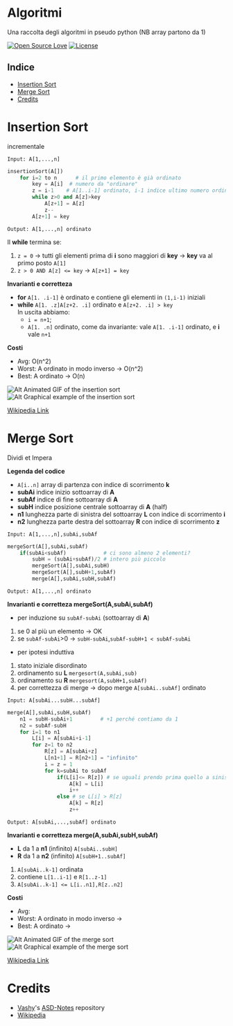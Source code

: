 # Algoritmi

Una raccolta degli algoritmi in pseudo python (NB array partono da 1)

[![Open Source Love](https://badges.frapsoft.com/os/v1/open-source.svg?v=103)](https://opensource.org/licenses/Apache-2.0) [![License](https://img.shields.io/badge/license-Apache%202.0-blue.svg)](https://www.apache.org/licenses/LICENSE-2.0)

## Indice

- [Insertion Sort](#insertion-sort)
- [Merge Sort](#merge-sort)
- [Credits](#credits)


# Insertion Sort

incrementale

`Input: A[1,...,n]`

```python
insertionSort(A[])
	for i=2 to n	  # il primo elemento è già ordinato
		key = A[i]	# numero da "ordinare"
		z = i-1	   # A[1..i-1] ordinato, i-1 indice ultimo numero ordinato
		while z>0 and A[z]>key
			A[z+1] = A[z]
			z--
		A[z+1] = key
```

`Output: A[1,...,n] ordinato`

Il **while** termina se:

1. `z = 0` -> tutti gli elementi prima di **i** sono maggiori di **key** -> **key** va al primo posto `A[1]`
2. `z > 0 AND A[z] <= key` -> `A[z+1] = key`
	
**Invarianti e corretteza**

- **for** `A[1. .i-1]` è ordinato e contiene gli elementi in `(1,i-1)` iniziali
- **while**	`A[1. .z]A[z+2. .i]` ordinato e `A[z+2. .i] > key`</br>
	In uscita abbiamo:
	- `i = n+1`;
	- `A[1. .n]` ordinato, come da invariante: vale `A[1. .i-1]` ordinato, e **i** vale `n+1`
	
**Costi**

- Avg: O(n^2)
- Worst: A ordinato in modo inverso -> O(n^2)
- Best: A ordinato -> O(n)

![Alt Animated GIF of the insertion sort](https://upload.wikimedia.org/wikipedia/commons/4/42/Insertion_sort.gif)
![Alt Graphical example of the insertion sort](https://upload.wikimedia.org/wikipedia/commons/0/0f/Insertion-sort-example-300px.gif)

[Wikipedia Link](https://en.wikipedia.org/wiki/Insertion_sort "Insertion Sort link to Wikipedia")

# Merge Sort

Dividi et Impera

**Legenda del codice**

* `A[i..n]` array di partenza con indice di scorrimento **k**
* **subAi**  indice inizio sottoarray di **A**
* **subAf** indice di fine sottoarray di **A**
* **subH** indice posizione centrale sottoarray di **A** (half)
* **n1** lunghezza parte di sinistra del sottoarray **L** con indice di scorrimento **i**
* **n2** lunghezza parte destra del sottoarray **R** con indice di scorrimento **z**

`Input: A[1,...,n],subAi,subAf`

```python
mergeSort(A[],subAi,subAf)
	if(subAi<subAf)            # ci sono almeno 2 elementi?
		subH = (subAi+subAf)/2 # intero più piccolo
		mergeSort(A[],subAi,subH)
		mergeSort(A[],subH+1,subAf)
		merge(A[],subAi,subH,subAf)
```

`Output: A[1,...,n] ordinato`

**Invarianti e corretteza mergeSort(A,subAi,subAf)**

* per induzione su `subAf-subAi` (sottoarray di **A**)
 1. se 0 al più un elemento -> OK
 2. se `subAf-subAi`>0 -> `subH-subAi`,`subAf-subH+1 < subAf-subAi`
* per ipotesi induttiva
 1. stato iniziale disordinato
 2. ordinamento su **L** `mergesort(A,subAi,sub)`
 3. ordinamento su **R** `mergesort(A,subH+1,subAf)`
 4. per correttezza di merge -> dopo merge `A[subAi..subAf]` ordinato
		
`Input: A[subAi...subH...subAf]`

```python
merge(A[],subAi,subH,subAf)
	n1 = subH-subAi+1 		  # +1 perché contiamo da 1
	n2 = subAf-subH
	for i=1 to n1
		L[i] = A[subAi+i-1]
		for z=1 to n2
			R[z] = A[subAi+z]
			L[n1+1] = R[n2+1] = "infinito"
			i = z = 1
			for k=subAi to subAf
				if(L[i]<= R[z]) # se uguali prendo prima quello a sinistra
					A[k] = L[i]
					i++
				else # se L[i] > R[z]
					A[k] = R[z]
					z++
```

`Output: A[subAi,...,subAf] ordinato`
	
**Invarianti e corretteza merge(A,subAi,subH,subAf)**
	

* **L** da 1 a **n1** (infinito) `A[subAi..subH]`
* **R** da 1 a **n2** (infinito) `A[subH+1..subAf]`
		
 1. `A[subAi..k-1]` ordinata
 2. contiene `L[1..i-1]` e `R[1..z-1]`
 3. `A[subAi..k-1] <= L[i..n1],R[z..n2]`
		
	
**Costi**

- Avg: 
- Worst: A ordinato in modo inverso ->
- Best: A ordinato ->

![Alt Animated GIF of the merge sort](https://upload.wikimedia.org/wikipedia/commons/c/c5/Merge_sort_animation2.gif)
![Alt Graphical example of the merge sort](https://upload.wikimedia.org/wikipedia/commons/c/cc/Merge-sort-example-300px.gif)

[Wikipedia Link](https://en.wikipedia.org/wiki/Merge_sort "Merge Sort link to Wikipedia")


# Credits

* [Vashy](https://github.com/Vashy "Link to Vashy's GitHub profile")'s [ASD-Notes](https://github.com/Vashy/ASD-Notes "Link to ASD-Notes") repository
* [Wikipedia](https://en.wikipedia.org "Wikipedia")
